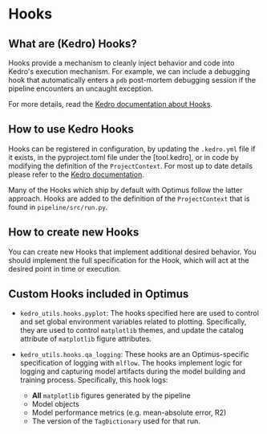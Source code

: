 # Hooks

## What are (Kedro) Hooks?
Hooks provide a mechanism to cleanly inject behavior and code into Kedro's execution mechanism. For example, we can include a debugging hook that automatically enters a `pdb` post-mortem debugging session if the pipeline encounters an uncaught exception. 

For more details, read the [Kedro documentation about Hooks](https://kedro.readthedocs.io/en/stable/07_extend_kedro/02_hooks.html).

## How to use Kedro Hooks
Hooks can be registered in configuration, by updating the `.kedro.yml` file if it exists, in the pyproject.toml file under the [tool.kedro], or in code by modifying the definition of the `ProjectContext`. For most up to date details please refer to the [Kedro documentation](https://kedro.readthedocs.io/en/stable/07_extend_kedro/02_hooks.html).

Many of the Hooks which ship by default with Optimus follow the latter approach. Hooks are added to the definition of the `ProjectContext` that is found in `pipeline/src/run.py`.

## How to create new Hooks
You can create new Hooks that implement additional desired behavior. You should implement the full specification for the Hook, which will act at the desired point in time or execution. 

## Custom Hooks included in Optimus

* `kedro_utils.hooks.pyplot`: The hooks specified here are used to control and set global environment variables related to plotting. Specifically, they are used to control `matplotlib` themes, and update the catalog attribute of `matplotlib` figure attributes.

* `kedro_utils.hooks.qa_logging`: These hooks are an Optimus-specific specification of logging with `mlflow`. The hooks implement logic for logging and capturing model artifacts during the model building and training process. Specifically, this hook logs:

     * __All__ `matplotlib` figures generated by the pipeline
     * Model objects
     * Model performance metrics (e.g. mean-absolute error, R2)
     * The version of the `TagDictionary` used for that run.
